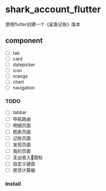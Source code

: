 # shark_account_flutter
使用flutter创建一个《鲨鱼记账》版本

## component
- [ ] tab
- [ ] card
- [ ] datepicker
- [ ] icon
- [ ] orange
- [ ] chart
- [ ] navigation

### TODO
- [ ] tabbar
- [ ] 导航路由
- [ ] 明细页面
- [ ] 图表页面
- [ ] 记账页面
- [ ] 发现页面
- [ ] 我的页面
- [ ] 支出收入图标
- [ ] 自定义键盘
- [ ] 房贷计算器
  
### Install  


